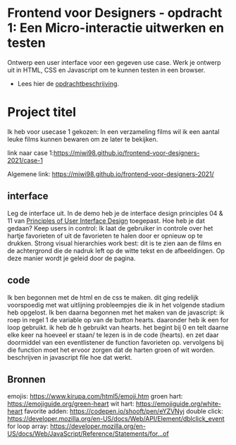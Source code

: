 # Frontend voor Designers - opdracht 1: Een Micro-interactie uitwerken en testen

Ontwerp een user interface voor een gegeven use case. Werk je ontwerp uit in HTML, CSS en Javascript om te kunnen testen in een browser.
- Lees hier de [opdrachtbeschrijving](./opdrachtbeschrijving.md).


# Project titel
Ik heb voor usecase 1 gekozen: In een verzameling films wil ik een aantal leuke films kunnen bewaren om ze later te bekijken.

link naar case 1:https://miwi98.github.io/frontend-voor-designers-2021/case-1

Algemene link: https://miwi98.github.io/frontend-voor-designers-2021/


## interface
Leg de interface uit. In de demo heb je de interface design principles 04 & 11 van [Principles of User Interface Design](http://bokardo.com/principles-of-user-interface-design/) toegepast. Hoe heb je dat gedaan?
Keep users in control: Ik laat de gebruiker in controle over het hartje favorieten of uit de favorieten te halen door er opnieuw op te drukken.
Strong visual hierarchies work best: dit is te zien aan de films en de achtergrond die de nadruk left op de witte tekst en de afbeeldingen. Op deze manier wordt je geleid door de pagina.

## code
Ik ben begonnen met de html en de css te maken. dit ging redelijk voorspoedig met wat uitlijning probleempjes die ik in het volgende stadium heb opgelost. 
Ik ben daarna begonnen met het maken van de javascript: ik roep in regel 1 de variable op van de button hearts. daaronder heb ik een for loop gebruikt. ik heb de h gebruikt van hearts. het begint bij 0 en telt daarne elke keer na hoeveel er staan/ te lezen is in de code (hearts). en zet daar doormiddel van een eventlistener de function favorieten op. vervolgens bij die function moet het ervoor zorgen dat de harten groen of wit worden. beschrijven in javascript file hoe dat werkt.


## Bronnen
emojis: https://www.kirupa.com/html5/emoji.htm
groen hart: https://emojiguide.org/green-heart
wit hart: https://emojiguide.org/white-heart
favorite adden: https://codepen.io/shooft/pen/eYZVNyj
double click: https://developer.mozilla.org/en-US/docs/Web/API/Element/dblclick_event
for loop array: https://developer.mozilla.org/en-US/docs/Web/JavaScript/Reference/Statements/for...of